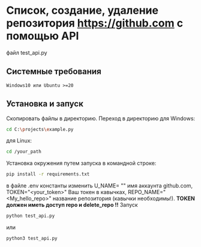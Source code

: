 # Список, создание, удаление репозитория https://github.com с помощью API 

файл test_api.py
## Системные требования
	Windows10 или Ubuntu >=20
## Установка и запуск
Скопировать файлы в директорию.
Переход в директорию для Windows:
```sh
cd C:\projects\example.py
```
для Linux:
```sh
cd /your_path
```
Установка окружения путем запуска в командной строке:
```sh
pip install -r requirements.txt
```

в файле .env  константы изменить  U_NAME= "<username>" имя аккаунта github.com, TOKEN="<your_token>" Ваш токен в кавычках, REPO_NAME="<My_hello_repo>" название репозитория (кавычки необходимы!). 
**TOKEN должен иметь доступ  repo и delete_repo !!**
Запуск
```sh
python test_api.py
```
или
```sh
python3 test_api.py
```


    
